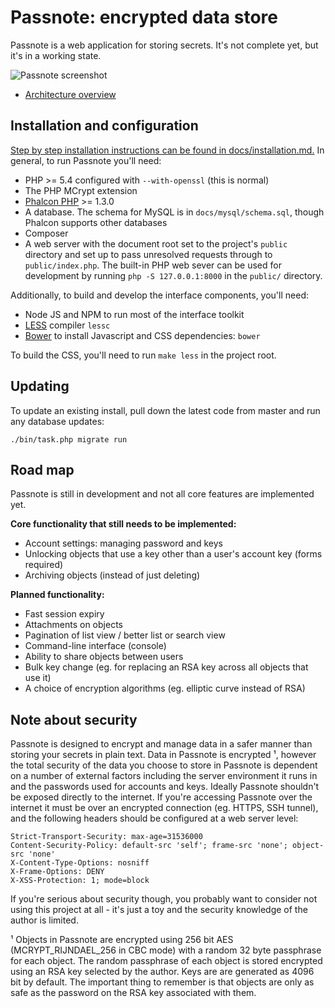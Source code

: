# **Passnote**: encrypted data store

Passnote is a web application for storing secrets. It's not complete yet, but it's in a working state.

![Passnote screenshot](https://i.imgur.com/OpFPetu.png)

* [Architecture overview](docs/architecture.md)

## Installation and configuration

[Step by step installation instructions can be found in docs/installation.md.](docs/installation.md) In general, to run Passnote you'll need:

* PHP >= 5.4 configured with `--with-openssl` (this is normal)
* The PHP MCrypt extension
* [Phalcon PHP](http://phalconphp.com/) >= 1.3.0
* A database. The schema for MySQL is in `docs/mysql/schema.sql`, though Phalcon supports other databases
* Composer
* A web server with the document root set to the project's `public` directory and set up to pass unresolved requests through to `public/index.php`. The built-in PHP web sever can be used for development by running `php -S 127.0.0.1:8000` in the `public/` directory.

Additionally, to build and develop the interface components, you'll need:

* Node JS and NPM to run most of the interface toolkit
* [LESS](http://lesscss.org/) compiler `lessc`
* [Bower](http://bower.io/) to install Javascript and CSS dependencies: `bower`

To build the CSS, you'll need to run `make less` in the project root.

## Updating

To update an existing install, pull down the latest code from master and run any database updates:

    ./bin/task.php migrate run

## Road map

Passnote is still in development and not all core features are implemented yet.

**Core functionality that still needs to be implemented:**

* Account settings: managing password and keys
* Unlocking objects that use a key other than a user's account key (forms required)
* Archiving objects (instead of just deleting)

**Planned functionality:**

* Fast session expiry
* Attachments on objects
* Pagination of list view / better list or search view
* Command-line interface (console)
* Ability to share objects between users
* Bulk key change (eg. for replacing an RSA key across all objects that use it)
* A choice of encryption algorithms (eg. elliptic curve instead of RSA)


## Note about security

Passnote is designed to encrypt and manage data in a safer manner than storing your secrets in plain text. Data in Passnote is encrypted ¹, however the total security of the data you choose to store in Passnote is dependent on a number of external factors including the server environment it runs in and the passwords used for accounts and keys. Ideally Passnote shouldn't be exposed directly to the internet. If you're accessing Passnote over the internet it must be over an encrypted connection (eg. HTTPS, SSH tunnel), and the following headers should be configured at a web server level:

    Strict-Transport-Security: max-age=31536000
    Content-Security-Policy: default-src 'self'; frame-src 'none'; object-src 'none'
    X-Content-Type-Options: nosniff
    X-Frame-Options: DENY
    X-XSS-Protection: 1; mode=block

If you're serious about security though, you probably want to consider not using this project at all - it's just a toy and the security knowledge of the author is limited.

¹ Objects in Passnote are encrypted using 256 bit AES (MCRYPT_RIJNDAEL_256 in CBC mode) with a random 32 byte passphrase for each object. The random passphrase of each object is stored encrypted using an RSA key selected by the author. Keys are are generated as 4096 bit by default. The important thing to remember is that objects are only as safe as the password on the RSA key associated with them.
